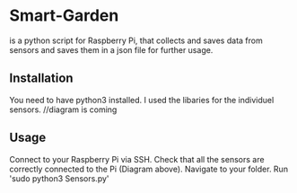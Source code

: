 # Smart-Garden 
is a python script for Raspberry Pi, that collects and saves data from sensors and saves them in a json file for further usage.

## Installation
You need to have python3 installed.
I used the libaries for the individuel sensors.
//diagram is coming

## Usage
Connect to your Raspberry Pi via SSH.
Check that all the sensors are correctly connected to the Pi (Diagram above).
Navigate to your folder.
Run 'sudo python3 Sensors.py'
